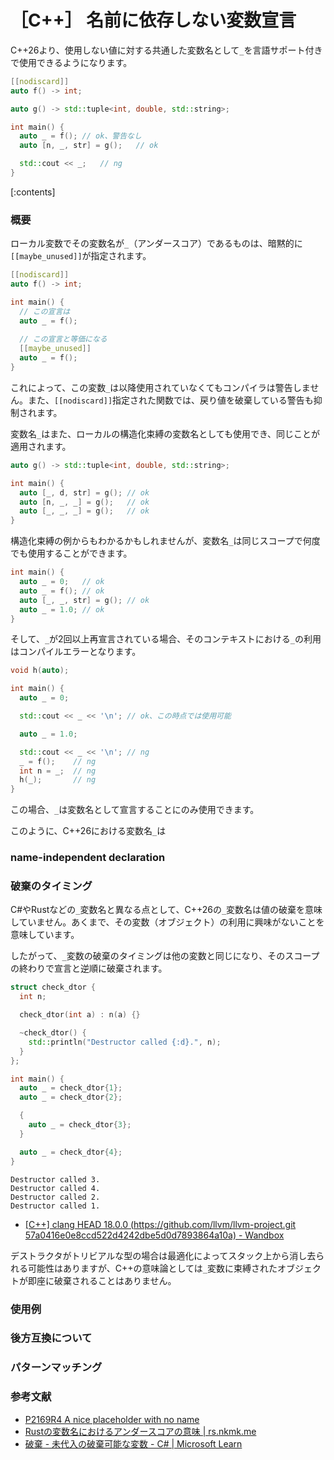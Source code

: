 # ［C++］ 名前に依存しない変数宣言 

C++26より、使用しない値に対する共通した変数名として`_`を言語サポート付きで使用できるようになります。

```cpp
[[nodiscard]]
auto f() -> int;

auto g() -> std::tuple<int, double, std::string>;

int main() {
  auto _ = f(); // ok、警告なし
  auto [n, _, str] = g();   // ok

  std::cout << _;   // ng
}
```

[:contents]

### 概要

ローカル変数でその変数名が`_`（アンダースコア）であるものは、暗黙的に`[[maybe_unused]]`が指定されます。

```cpp
[[nodiscard]]
auto f() -> int;

int main() {
  // この宣言は
  auto _ = f();
  
  // この宣言と等価になる
  [[maybe_unused]]
  auto _ = f();
}
```

これによって、この変数`_`は以降使用されていなくてもコンパイラは警告しません。また、`[[nodiscard]]`指定された関数では、戻り値を破棄している警告も抑制されます。

変数名`_`はまた、ローカルの構造化束縛の変数名としても使用でき、同じことが適用されます。

```cpp
auto g() -> std::tuple<int, double, std::string>;

int main() {
  auto [_, d, str] = g(); // ok
  auto [n, _, _] = g();   // ok
  auto [_, _, _] = g();   // ok
}
```

構造化束縛の例からもわかるかもしれませんが、変数名`_`は同じスコープで何度でも使用することができます。

```cpp
int main() {
  auto _ = 0;   // ok
  auto _ = f(); // ok
  auto [_, _, str] = g(); // ok
  auto _ = 1.0; // ok
}
```

そして、`_`が2回以上再宣言されている場合、そのコンテキストにおける`_`の利用はコンパイルエラーとなります。

```cpp
void h(auto);

int main() {
  auto _ = 0;

  std::cout << _ << '\n'; // ok、この時点では使用可能

  auto _ = 1.0;

  std::cout << _ << '\n'; // ng
  _ = f();    // ng
  int n = _;  // ng
  h(_);       // ng
}
```

この場合、`_`は変数名として宣言することにのみ使用できます。

このように、C++26における変数名`_`は

### name-independent declaration

### 破棄のタイミング

C#やRustなどの`_`変数名と異なる点として、C++26の`_`変数名は値の破棄を意味していません。あくまで、その変数（オブジェクト）の利用に興味がないことを意味しています。

したがって、`_`変数の破棄のタイミングは他の変数と同じになり、そのスコープの終わりで宣言と逆順に破棄されます。

```cpp
struct check_dtor {
  int n;

  check_dtor(int a) : n(a) {}

  ~check_dtor() {
    std::println("Destructor called {:d}.", n);
  }
};

int main() {
  auto _ = check_dtor{1};
  auto _ = check_dtor{2};

  {
    auto _ = check_dtor{3};
  }

  auto _ = check_dtor{4};
}
```
```
Destructor called 3.
Destructor called 4.
Destructor called 2.
Destructor called 1.
```

- [[C++] clang HEAD 18.0.0 (https://github.com/llvm/llvm-project.git 57a0416e0e8ccd522d4242dbe5d0d7893864a10a) - Wandbox](https://wandbox.org/permlink/cjf5gmJoT4h6CM68)

デストラクタがトリビアルな型の場合は最適化によってスタック上から消し去られる可能性はありますが、C++の意味論としては`_`変数に束縛されたオブジェクトが即座に破棄されることはありません。

### 使用例
### 後方互換について

### パターンマッチング

### 参考文献

- [P2169R4 A nice placeholder with no name](https://open-std.org/jtc1/sc22/wg21/docs/papers/2023/p2169r4.pdf)
- [Rustの変数名におけるアンダースコアの意味 | rs.nkmk.me](https://rs.nkmk.me/rust-underscore-variable/)
- [破棄 - 未代入の破棄可能な変数 - C# | Microsoft Learn](https://learn.microsoft.com/ja-jp/dotnet/csharp/fundamentals/functional/discards)